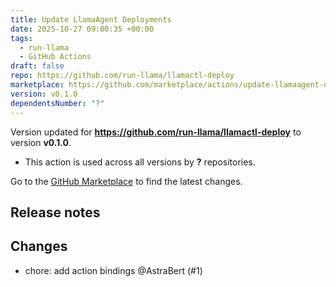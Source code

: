 ```yaml
---
title: Update LlamaAgent Deployments
date: 2025-10-27 09:00:35 +00:00
tags:
  - run-llama
  - GitHub Actions
draft: false
repo: https://github.com/run-llama/llamactl-deploy
marketplace: https://github.com/marketplace/actions/update-llamaagent-deployments
version: v0.1.0
dependentsNumber: "?"
---
```



Version updated for **https://github.com/run-llama/llamactl-deploy** to version **v0.1.0**.
- This action is used across all versions by **?** repositories.

Go to the [GitHub Marketplace](https://github.com/marketplace/actions/update-llamaagent-deployments) to find the latest changes.

## Release notes

## Changes

- chore: add action bindings @AstraBert (#1)

